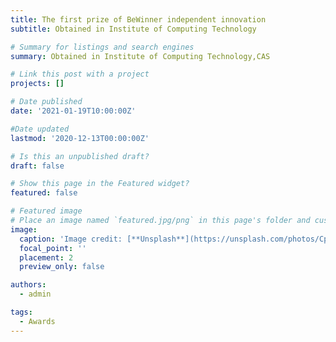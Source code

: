 ```yaml
---
title: The first prize of BeWinner independent innovation
subtitle: Obtained in Institute of Computing Technology

# Summary for listings and search engines
summary: Obtained in Institute of Computing Technology,CAS

# Link this post with a project
projects: []

# Date published
date: '2021-01-19T10:00:00Z'

#Date updated
lastmod: '2020-12-13T00:00:00Z'

# Is this an unpublished draft?
draft: false

# Show this page in the Featured widget?
featured: false

# Featured image
# Place an image named `featured.jpg/png` in this page's folder and customize its options here.
image:
  caption: 'Image credit: [**Unsplash**](https://unsplash.com/photos/CpkOjOcXdUY)'
  focal_point: ''
  placement: 2
  preview_only: false

authors:
  - admin

tags:
  - Awards
---
```


